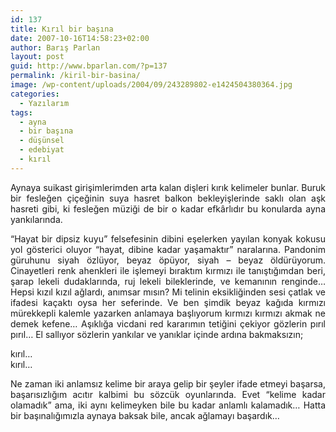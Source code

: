 ```yaml
---
id: 137
title: Kırıl bir başına
date: 2007-10-16T14:58:23+02:00
author: Barış Parlan
layout: post
guid: http://www.bparlan.com/?p=137
permalink: /kiril-bir-basina/
image: /wp-content/uploads/2004/09/243289802-e1424504380364.jpg
categories:
  - Yazılarım
tags:
  - ayna
  - bir başına
  - düşünsel
  - edebiyat
  - kırıl
---
```

<div class="ttr_start">
</div>

<p style="text-align: justify;">
  Aynaya suikast girişimlerimden arta kalan dişleri kırık kelimeler bunlar. Buruk bir fesleğen çiçeğinin suya hasret balkon bekleyişlerinde saklı olan aşk hasreti gibi, ki fesleğen müziği de bir o kadar efkârlıdır bu konularda ayna yankılarında.
</p>

<p style="text-align: justify;">
  &#8220;Hayat bir dipsiz kuyu&#8221; felsefesinin dibini eşelerken yayılan konyak kokusu yol gösterici oluyor &#8220;hayat, dibine kadar yaşamaktır&#8221; naralarına. Pandonim güruhunu siyah özlüyor, beyaz öpüyor, siyah &#8211; beyaz öldürüyorum. Cinayetleri renk ahenkleri ile işlemeyi bıraktım kırmızı ile tanıştığımdan beri, şarap lekeli dudaklarında, ruj lekeli bileklerinde, ve kemanının renginde&#8230; Hepsi kızıl kızıl ağlardı, anımsar mısın? Mi telinin eksikliğinden sesi çatlak ve ifadesi kaçaktı oysa her seferinde. Ve ben şimdik beyaz kağıda kırmızı mürekkepli kalemle yazarken anlamaya başlıyorum kırmızı kırmızı akmak ne demek kefene&#8230; Aşıklığa vicdani red kararımın tetiğini çekiyor gözlerin pırıl pırıl&#8230; El sallıyor sözlerin yankılar ve yanıklar içinde ardına bakmaksızın;
</p>

<p style="text-align: justify;">
  kırıl&#8230;<br /> kırıl&#8230;
</p>

<p style="text-align: justify;">
  Ne zaman iki anlamsız kelime bir araya gelip bir şeyler ifade etmeyi başarsa, başarısızlığım acıtır kalbimi bu sözcük oyunlarında. Evet &#8220;kelime kadar olamadık&#8221; ama, iki aynı kelimeyken bile bu kadar anlamlı kalamadık&#8230; Hatta bir başınalığımızla aynaya baksak bile, ancak ağlamayı başardık&#8230;
</p>

<div class="ttr_end">
</div>